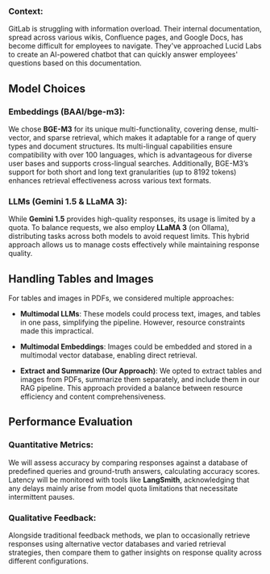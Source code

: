 ### Context:

GitLab is struggling with information overload. Their internal documentation, spread across various wikis, Confluence pages, and Google Docs, has become difficult for employees to navigate. They've approached Lucid Labs to create an AI-powered chatbot that can quickly answer employees' questions based on this documentation.

## Model Choices

### Embeddings (BAAI/bge-m3):
We chose **BGE-M3** for its unique multi-functionality, covering dense, multi-vector, and sparse retrieval, which makes it adaptable for a range of query types and document structures. Its multi-lingual capabilities ensure compatibility with over 100 languages, which is advantageous for diverse user bases and supports cross-lingual searches. Additionally, BGE-M3’s support for both short and long text granularities (up to 8192 tokens) enhances retrieval effectiveness across various text formats.

### LLMs (Gemini 1.5 & LLaMA 3):
While **Gemini 1.5** provides high-quality responses, its usage is limited by a quota. To balance requests, we also employ **LLaMA 3** (on Ollama), distributing tasks across both models to avoid request limits. This hybrid approach allows us to manage costs effectively while maintaining response quality.

## Handling Tables and Images

For tables and images in PDFs, we considered multiple approaches:

- **Multimodal LLMs**: These models could process text, images, and tables in one pass, simplifying the pipeline. However, resource constraints made this impractical.
  
- **Multimodal Embeddings**: Images could be embedded and stored in a multimodal vector database, enabling direct retrieval.

- **Extract and Summarize (Our Approach)**: We opted to extract tables and images from PDFs, summarize them separately, and include them in our RAG pipeline. This approach provided a balance between resource efficiency and content comprehensiveness.

## Performance Evaluation

### Quantitative Metrics:
We will assess accuracy by comparing responses against a database of predefined queries and ground-truth answers, calculating accuracy scores. Latency will be monitored with tools like **LangSmith**, acknowledging that any delays mainly arise from model quota limitations that necessitate intermittent pauses.

### Qualitative Feedback:
Alongside traditional feedback methods, we plan to occasionally retrieve responses using alternative vector databases and varied retrieval strategies, then compare them to gather insights on response quality across different configurations.
